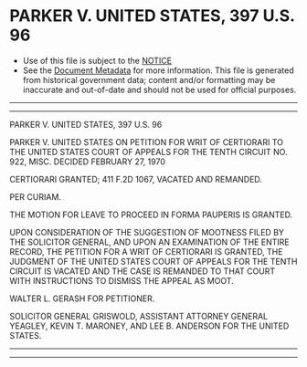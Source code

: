 ---
---

# PARKER V. UNITED STATES, 397 U.S. 96

* Use of this file is subject to the [NOTICE](https://github.com/publicdocs/notice/blob/master/NOTICE)
* See the [Document Metadata](../../../) for more information.
  This file is generated from historical government data; content and/or formatting may be inaccurate and out-of-date and should not be used for official purposes.

----------
----------

PARKER V. UNITED STATES, 397 U.S. 96

PARKER V. UNITED STATES ON PETITION FOR WRIT OF CERTIORARI TO THE UNITED STATES COURT OF APPEALS FOR THE TENTH CIRCUIT NO. 922, MISC. DECIDED FEBRUARY 27, 1970

CERTIORARI GRANTED; 411 F.2D 1067, VACATED AND REMANDED.

PER CURIAM.

THE MOTION FOR LEAVE TO PROCEED IN FORMA PAUPERIS IS GRANTED.

UPON CONSIDERATION OF THE SUGGESTION OF MOOTNESS FILED BY THE SOLICITOR GENERAL, AND UPON AN EXAMINATION OF THE ENTIRE RECORD, THE PETITION FOR A WRIT OF CERTIORARI IS GRANTED, THE JUDGMENT OF THE UNITED STATES COURT OF APPEALS FOR THE TENTH CIRCUIT IS VACATED AND THE CASE IS REMANDED TO THAT COURT WITH INSTRUCTIONS TO DISMISS THE APPEAL AS MOOT.

WALTER L. GERASH FOR PETITIONER.

SOLICITOR GENERAL GRISWOLD, ASSISTANT ATTORNEY GENERAL YEAGLEY, KEVIN T. MARONEY, AND LEE B. ANDERSON FOR THE UNITED STATES.


----------
----------

